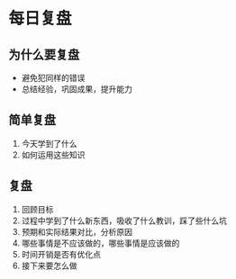 # 每日复盘

## 为什么要复盘

- 避免犯同样的错误
- 总结经验，巩固成果，提升能力

## 简单复盘
1. 今天学到了什么
2. 如何运用这些知识

## 复盘
1. 回顾目标
2. 过程中学到了什么新东西，吸收了什么教训，踩了些什么坑
3. 预期和实际结果对比，分析原因
4. 哪些事情是不应该做的，哪些事情是应该做的
5. 时间开销是否有优化点
6. 接下来要怎么做